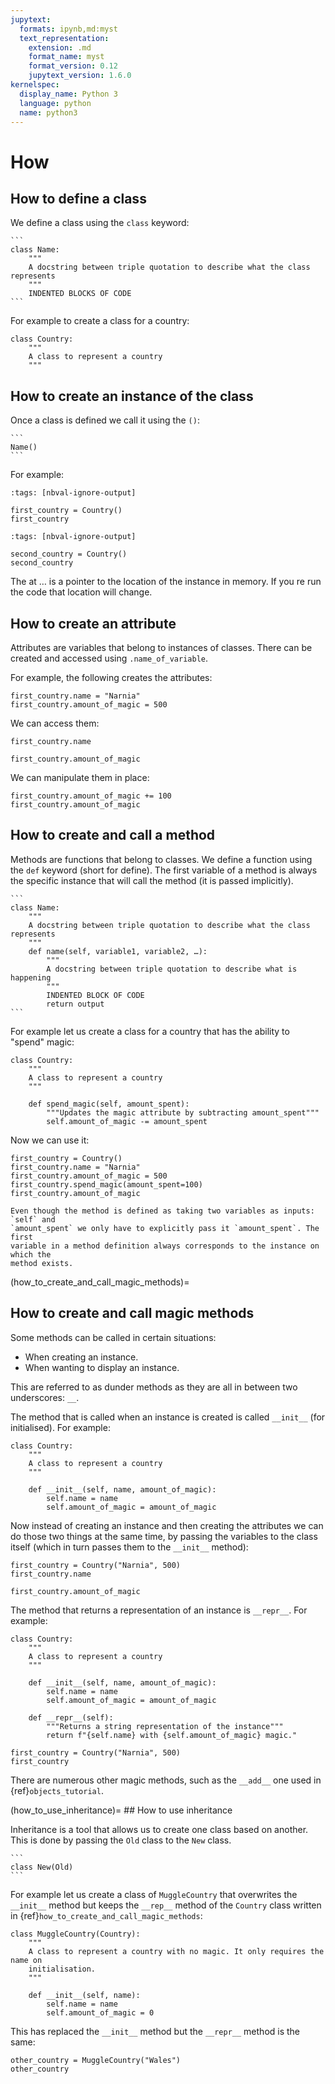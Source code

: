 ```yaml
---
jupytext:
  formats: ipynb,md:myst
  text_representation:
    extension: .md
    format_name: myst
    format_version: 0.12
    jupytext_version: 1.6.0
kernelspec:
  display_name: Python 3
  language: python
  name: python3
---
```


# How

## How to define a class

We define a class using the `class` keyword:

````{tip}
```
class Name:
    """
    A docstring between triple quotation to describe what the class represents
    """
    INDENTED BLOCKS OF CODE
```
````

For example to create a class for a country:

```{code-cell} ipython3
class Country:
    """
    A class to represent a country
    """
```

## How to create an instance of the class

Once a class is defined we call it using the `()`:

````{tip}
```
Name()
```
````

For example:

```{code-cell} ipython3
:tags: [nbval-ignore-output]

first_country = Country()
first_country
```

```{code-cell} ipython3
:tags: [nbval-ignore-output]

second_country = Country()
second_country
```

The at … is a pointer to the location of the instance in memory. If you re run
the code that location will change.

## How to create an attribute

Attributes are variables that belong to instances of classes. There can be
created and accessed using `.name_of_variable`.

For example, the following creates the attributes:

```{code-cell} ipython3
first_country.name = "Narnia"
first_country.amount_of_magic = 500
```

We can access them:

```{code-cell} ipython3
first_country.name
```

```{code-cell} ipython3
first_country.amount_of_magic
```

We can manipulate them in place:

```{code-cell} ipython3
first_country.amount_of_magic += 100
first_country.amount_of_magic
```

## How to create and call a method

Methods are functions that belong to classes. We define a function using the
`def` keyword (short for define). The first variable of a method is always the
specific instance that will call the method (it is passed implicitly).

````{tip}
```
class Name:
    """
    A docstring between triple quotation to describe what the class represents
    """
    def name(self, variable1, variable2, …):
        """
        A docstring between triple quotation to describe what is happening
        """
        INDENTED BLOCK OF CODE
        return output
```
````

For example let us create a class for a country that has the ability to "spend"
magic:

```{code-cell} ipython3
class Country:
    """
    A class to represent a country
    """

    def spend_magic(self, amount_spent):
        """Updates the magic attribute by subtracting amount_spent"""
        self.amount_of_magic -= amount_spent
```

Now we can use it:

```{code-cell} ipython3
first_country = Country()
first_country.name = "Narnia"
first_country.amount_of_magic = 500
first_country.spend_magic(amount_spent=100)
first_country.amount_of_magic
```

```{attention}
Even though the method is defined as taking two variables as inputs: `self` and
`amount_spent` we only have to explicitly pass it `amount_spent`. The first
variable in a method definition always corresponds to the instance on which the
method exists.
```

(how_to_create_and_call_magic_methods)=

## How to create and call magic methods

Some methods can be called in certain situations:

- When creating an instance.
- When wanting to display an instance.

This are referred to as dunder methods as they are all in between two
underscores: `__`.

The method that is called when an instance is created is called `__init__` (for
initialised). For example:

```{code-cell} ipython3
class Country:
    """
    A class to represent a country
    """

    def __init__(self, name, amount_of_magic):
        self.name = name
        self.amount_of_magic = amount_of_magic
```

Now instead of creating an instance and then creating the attributes we can do
those two things at the same time, by passing the variables to the class itself
(which in turn passes them to the `__init__` method):

```{code-cell} ipython3
first_country = Country("Narnia", 500)
first_country.name
```

```{code-cell} ipython3
first_country.amount_of_magic
```

The method that returns a representation of an instance is `__repr__`. For
example:

```{code-cell} ipython3
class Country:
    """
    A class to represent a country
    """

    def __init__(self, name, amount_of_magic):
        self.name = name
        self.amount_of_magic = amount_of_magic

    def __repr__(self):
        """Returns a string representation of the instance"""
        return f"{self.name} with {self.amount_of_magic} magic."
```

```{code-cell} ipython3
first_country = Country("Narnia", 500)
first_country
```

There are numerous other magic methods, such as the `__add__` one used in
{ref}`objects_tutorial`.

(how_to_use_inheritance)=
## How to use inheritance

Inheritance is a tool that allows us to create one class based on another. This
is done by passing the `Old` class to the `New` class.

````{tip}
```
class New(Old)
```
````

For example let us create a class of `MuggleCountry` that overwrites the
`__init__` method but keeps the `__rep__` method of the `Country` class written
in {ref}`how_to_create_and_call_magic_methods`:

```{code-cell} ipython3
class MuggleCountry(Country):
    """
    A class to represent a country with no magic. It only requires the name on
    initialisation.
    """

    def __init__(self, name):
        self.name = name
        self.amount_of_magic = 0
```

This has replaced the `__init__` method but the `__repr__` method is the same:

```{code-cell} ipython3
other_country = MuggleCountry("Wales")
other_country
```

